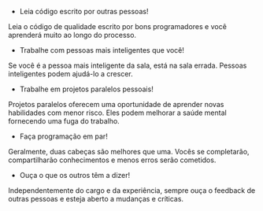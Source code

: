 - Leia código escrito por outras pessoas!

Leia o código de qualidade escrito por bons programadores e você aprenderá muito ao longo do processo.

- Trabalhe com pessoas mais inteligentes que você!

Se você é a pessoa mais inteligente da sala, está na sala errada. Pessoas inteligentes podem ajudá-lo a crescer.

- Trabalhe em projetos paralelos pessoais!

Projetos paralelos oferecem uma oportunidade de aprender novas habilidades com menor risco. Eles podem melhorar a saúde mental fornecendo uma fuga do trabalho.

- Faça programação em par!

Geralmente, duas cabeças são melhores que uma. Vocês se completarão, compartilharão conhecimentos e menos erros serão cometidos.

- Ouça o que os outros têm a dizer!

Independentemente do cargo e da experiência, sempre ouça o feedback de outras pessoas e esteja aberto a mudanças e críticas.